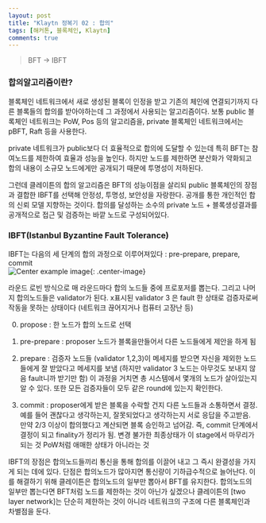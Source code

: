 ```yaml
---
layout: post
title: "Klaytn 정복기 02 : 합의"
tags: [해커톤, 블록체인, Klaytn]
comments: true
---
```


> BFT -> IBFT  

### 합의알고리즘이란?  
블록체인 네트워크에서 새로 생성된 블록이 인정을 받고 기존의 체인에 연결되기까지 다른 블록들의 합의를 받아야하는데 그 과정에서 사용되는 알고리즘이다. 보통 public 블록체인 네트워크는 PoW, Pos 등의 알고리즘을, private 블록체인 네트워크에서는 pBFT, Raft 등을 사용한다.  

private 네트워크가 public보다 더 효율적으로 합의에 도달할 수 있는데 특히 BFT는 참여노드를 제한하여 효율과 성능을 높인다. 하지만 노드를 제한하면 분산화가 약화되고 합의 내용이 소규모 노드에게만 공개되기 때문에 투명성이 저하된다.  

그런데 클레이튼의 합의 알고리즘은 BFT의 성능이점을 살리되 public 블록체인의 장점과 결합한 IBFT를 선택해 안정성, 투명성, 보안성을 자랑한다. 공개를 통한 개인적인 합의 신뢰 모델 지향하는 것이다. 합의를 달성하는 소수의 private 노드 + 블록생성결과를 공개적으로 접근 및 검증하는 바깥 노드로 구성되어있다.  

### IBFT(Istanbul Byzantine Fault Tolerance)  
IBFT는 다음의 세 단계의 합의 과정으로 이루어져있다 : pre-prepare, prepare, commit  
![Center example image](https://user-images.githubusercontent.com/35067611/66626755-63e64280-ec34-11e9-938d-697f59202e7d.png "Center"){: .center-image}  

라운드 로빈 방식으로 매 라운드마다 합의 노드들 중에 프로포저를 뽑는다. 그리고 나머지 합의노드들은 validator가 된다. x표시된 validator 3 은 fault 한 상태로 검증자로써 작동을 못하는 상태이다 (네트워크 끊어지거나 컴퓨터 고장난 등)  

0. propose : 한 노드가 합의 노드로 선택  

1. pre-prepare : proposer 노드가 블록을만들어서 다른 노드들에게 제안을 하게 됨  

2. prepare : 검증자 노드들 (validator 1,2,3)이 메세지를 받으면 자신을 제외한 노드들에게 잘 받았다고 메세지를 보냄 (하지만 validator 3 노드는 아무것도 보내지 않음 fault니까 받기만 함) 이 과정을 거치면 총 시스템에서 몇개의 노드가 살아있는지 알 수 있다. 또한 모든 검증자들이 모두 같은 round에 있는지 확인한다.  

3. commit : proposer에게 받은 블록을 수락할 건지 다른 노드들과 소통하면서 결정. 예를 들어 괜찮다고 생각하는지, 잘못되었다고 생각하는지 서로 응답을 주고받음. 만약 2/3 이상이 합의했다고 계산되면 블록 승인하고 넘어감. 즉, commit 단계에서 결정이 되고 finality가 정리가 됨. 변경 불가한 최종상태가 이 stage에서 마무리가 되는 것 PoW처럼 애매한 상태가 아니라는 것  

IBFT의 장점은 합의노드들끼리 통신을 통해 합의를 이끌어 내고 그 즉시 완결성을 가지게 되는 데에 있다.
단점은 합의노드가 많아지면 통신량이 기하급수적으로 늘어난다. 이를 해결하기 위해 클레이튼은 합의노드의 일부만 뽑아서 BFT를 유지한다. 합의노드의 일부만 뽑는다면 BFT처럼 노드를 제한하는 것이 아닌가 싶겠으나 클레이튼의 [two layer network]는 단순히 제한하는 것이 아니라 네트워크의 구조에 다른 블록체인과 차별점을 둔다.  